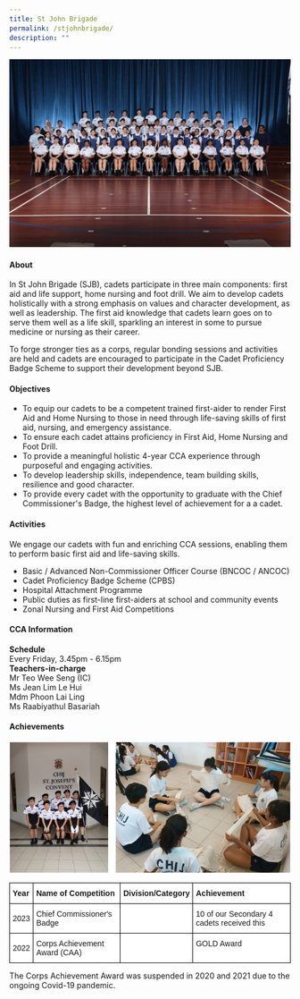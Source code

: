 ```yaml
---
title: St John Brigade
permalink: /stjohnbrigade/
description: ""
---
```

![](/images/CCA/2023/st%20john_s%20ambulance%20brigade.jpg)

#### **About**

In St John Brigade (SJB), cadets participate in three main components: first aid and life support, home nursing and foot drill. We aim to develop cadets holistically with a strong emphasis on values and character development, as well as leadership. The first aid knowledge that cadets learn goes on to serve them well as a life skill, sparkling an interest in some to pursue medicine or nursing as their career.

To forge stronger ties as a corps, regular bonding sessions and activities are held and cadets are encouraged to participate in the Cadet Proficiency Badge Scheme to support their development beyond SJB.

#### **Objectives**

*   To equip our cadets to be a competent trained first-aider to render First Aid and Home Nursing to those in need through life-saving skills of first aid, nursing, and emergency assistance.
*   To ensure each cadet attains proficiency in First Aid, Home Nursing and Foot Drill.
*   To provide a meaningful holistic 4-year CCA experience through purposeful and engaging activities.
*   To develop leadership skills, independence, team building skills, resilience and good character.
*    To provide every cadet with the opportunity to graduate with the Chief Commissioner's Badge, the highest level of achievement for a a cadet.

#### **Activities**

We engage our cadets with fun and enriching CCA sessions, enabling them to perform basic first aid and life-saving skills.

*   Basic / Advanced Non-Commissioner Officer Course (BNCOC / ANCOC)
*   Cadet Proficiency Badge Scheme (CPBS)
*   Hospital Attachment Programme
*   Public duties as first-line first-aiders at school and community events
*   Zonal Nursing and First Aid Competitions

#### **CCA Information**
**Schedule**<br>
Every Friday, 3.45pm - 6.15pm
<br> 
**Teachers-in-charge**
<br>Mr Teo Wee Seng (IC)  
Ms Jean Lim Le Hui<br>
Mdm Phoon Lai Ling<br>
Ms Raabiyathul Basariah<br>

#### **Achievements**
<style type="text/css">
.tg  {border-collapse:collapse;border-spacing:0;}
.tg td{border-color:black;border-style:solid;border-width:1px;font-family:Arial, sans-serif;font-size:14px;
  overflow:hidden;padding:10px 5px;word-break:normal;}
.tg th{border-color:black;border-style:solid;border-width:1px;font-family:Arial, sans-serif;font-size:14px;
  font-weight:normal;overflow:hidden;padding:10px 5px;word-break:normal;}
.tg .tg-dgl5{background-color:#FFF;font-weight:bold;text-align:left;vertical-align:top}
.tg .tg-zr06{background-color:#FFF;text-align:left;vertical-align:middle}
.tg .tg-ktyi{background-color:#FFF;text-align:left;vertical-align:top}
</style>

      
![](/images/CCA/Uniformed%20Groups/St%20John%20Brigade/S2.png)

<table class="tg">
<thead>
  <tr>
      <th class="tg-dgl5">Year<br></th>
    <th class="tg-dgl5">Name of Competition<br></th>
    <th class="tg-dgl5">Division/Category<br></th>
    <th class="tg-dgl5">Achievement<br></th>
  </tr>
</thead>
<tbody>
  <tr>
    <td class="tg-zr06">2023<br></td>
    <td class="tg-zr06">Chief Commissioner's Badge 
			</td>
    <td class="tg-ktyi"></td>
    <td class="tg-ktyi">10 of our Secondary 4 cadets received this<br></td>
  </tr>
  <tr>
    <td class="tg-zr06">2022<br></td>
    <td class="tg-zr06">Corps Achievement Award (CAA)<br></td>
    <td class="tg-ktyi"></td>
    <td class="tg-ktyi">GOLD Award<br></td></tr></tbody></table>The Corps Achievement Award was suspended in 2020 and 2021 due to the ongoing Covid-19 pandemic.
